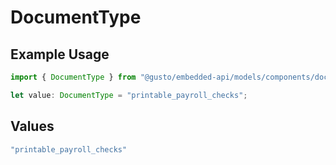 # DocumentType

## Example Usage

```typescript
import { DocumentType } from "@gusto/embedded-api/models/components/documenttype.js";

let value: DocumentType = "printable_payroll_checks";
```

## Values

```typescript
"printable_payroll_checks"
```